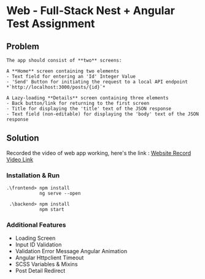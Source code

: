 # Web - Full-Stack Nest + Angular Test Assignment

## Problem
```
The app should consist of **two** screens:

A **Home** screen containing two elements
- Text field for entering an 'Id' Integer Value
- 'Send' Button for initiating the request to a local API endpoint *`http://localhost:3000/posts/{id}`*

A Lazy-loading **Details** screen containing three elements
- Back button/link for returning to the first screen
- Title for displaying the 'title' text of the JSON response
- Text field (non-editable) for displaying the 'body' text of the JSON response
```

## Solution

Recorded the video of web app working, here's the link : 
[Website Record Video Link](https://www.loom.com/share/640eabe9add4413b85c9fe9e6884ff74)

### Installation & Run
```
.\frontend> npm install
            ng serve --open

 .\backend> npm install
            npm start
```

### Additional Features
- Loading Screen
- Input ID Validation
- Validation Error Message Angular Animation
- Angular Httpclient Timeout
- SCSS Variables & Mixins
- Post Detail Redirect
